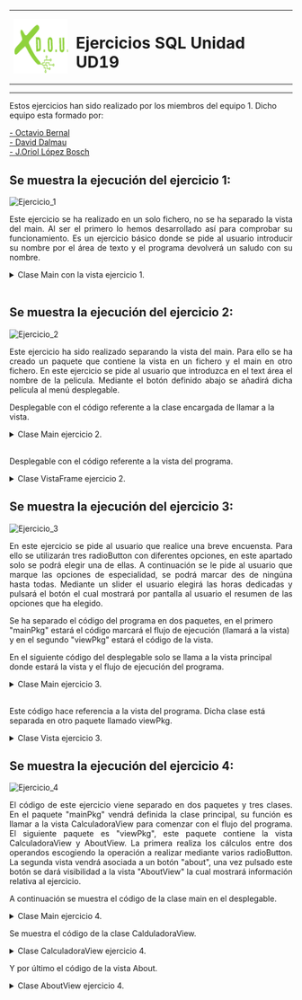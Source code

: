 
<table>
 <tr>
    <td> <img src="https://github.com/OctavioBernalGH/BTC_Reus2022_UD16/blob/main/dou_logo.png" alt="Team DOU"/></td>
    <td><h1>Ejercicios SQL Unidad UD19</h1></td>
  
 </tr>
</table>
 
 [comment]: <> (<img src="https://github.com/OctavioBernalGH/BTC_Reus2022_UD16/blob/main/dou_logo.png" alt="Team DOU"/><br>)
 
<hr>
 
 [comment]: <> (### Ejercicios SQL Unidad UD16<hr>)


Estos ejercicios han sido realizado por los miembros del equipo 1. Dicho equipo esta formado por:

[- Octavio Bernal](https://github.com/OctavioBernalGH)<br>
[- David Dalmau](https://github.com/DavidDalmauDieguez)<br>
[- J.Oriol López Bosch](https://github.com/mednologic)

<h2>Se muestra la ejecución del ejercicio 1:</h2>

![Ejercicio_1](https://user-images.githubusercontent.com/103035621/166226610-c7e3498f-7c4c-4a6b-9803-3557d409800c.png)

<p align="justify">Este ejercicio se ha realizado en un solo fichero, no se ha separado la vista del main. Al ser el primero lo hemos desarrollado así para comprobar su funcionamiento. Es un ejercicio básico donde se pide al usuario introducir su nombre por el área de texto y el programa devolverá un saludo con su nombre.</p>

<details>
  <summary>Clase Main con la vista ejercicio 1.</summary>
<br>
<p align="justify">En este ejercicio se introduce en el textFiled el nombre de una persona y mediante un ActionListener en un botón nos mostrará por pantalla la cadena "Hola" y el nombre introducido..</p>
  
  ```java
package ejercicio_1;

/**
 * @author Octavio Bernal Vilana
 * @author Josep Oriol López Bosch
 * @author David Dalmau Dieguez
 * 
 * @version 0.0.1
 * @date 02/05/2022
 */

import java.awt.EventQueue;

import javax.swing.JFrame;
import javax.swing.JLabel;
import javax.swing.JOptionPane;
import javax.swing.JTextField;
import javax.swing.JButton;
import java.awt.event.ActionListener;
import java.awt.event.ActionEvent;
import java.awt.Color;

public class VistaMain {

	private JFrame frmEjercicio;
	private JTextField textField;

	/**
	 * Vista del ejercicio 1 integrada junto a la sentencia main. Este programa se
	 * ejecutará en la misma vista.
	 */

	public static void main(String[] args) {
		EventQueue.invokeLater(new Runnable() {
			public void run() {
				try {
					VistaMain window = new VistaMain();
					window.frmEjercicio.setVisible(true);
				} catch (Exception e) {
					e.printStackTrace();
				}
			}
		});
	}

	/**
	 * Create the application.
	 */
	public VistaMain() {
		initialize();
	}

	/**
	 * Se crean los diferentes componentes de la aplicación. En este caso se define
	 * un JFrame y se añaden textFields, JButton y JLabael como componentes de esta.
	 */
	private void initialize() {
		frmEjercicio = new JFrame();
		frmEjercicio.setTitle("Ejercicio_1");
		frmEjercicio.setBounds(100, 100, 380, 241);
		frmEjercicio.setDefaultCloseOperation(JFrame.EXIT_ON_CLOSE);
		frmEjercicio.getContentPane().setLayout(null);

		textField = new JTextField();
		textField.setBounds(101, 53, 168, 31);
		frmEjercicio.getContentPane().add(textField);
		textField.setColumns(10);

		/**
		 * Se crea el botón Saludar. Se añade un ActionListener, cuando se pulse el
		 * botón almacenará el texto del JField en una variable y lo mostrará por
		 * pantalla junto con una cadena String definada mediante un JOptionPane.
		 */

		JButton btnNewButton = new JButton("Saludar");
		btnNewButton.setBounds(101, 95, 168, 56);
		btnNewButton.addActionListener(new ActionListener() {
			public void actionPerformed(ActionEvent e) {
				// Se guarda el texto del JFiled en la variable nombre al pulsar el botón
				// saludar.
				String nombre = textField.getText();
				// Se muestra por pantalla el texto de la variable nombre junto a la cadena
				// "Hola".
				JOptionPane.showMessageDialog(btnNewButton, "Hola " + nombre);
			}
		});

		JLabel etiqueta = new JLabel("Introduce nombre para saludarte");
		etiqueta.setBounds(101, 11, 228, 56);
		etiqueta.setBackground(Color.GRAY);
		frmEjercicio.getContentPane().add(etiqueta);
		frmEjercicio.getContentPane().add(btnNewButton);
	}

}

  ```
 </details>
 <br>


<h2>Se muestra la ejecución del ejercicio 2:</h2>

![Ejercicio_2](https://user-images.githubusercontent.com/103035621/166226618-0f48f107-7e34-47e0-9f78-408150d9005a.png)

<p align="justify">Este ejercicio ha sido realizado separando la vista del main. Para ello se ha creado un paquete que contiene la vista en un fichero y el main en otro fichero. En este ejercicio se pide al usuario que introduzca en el text área el nombre de la pelicula. Mediante el botón definido abajo se añadirá dicha película al menú desplegable. </p>

Desplegable con el código referente a la clase encargada de llamar a la vista.

 <details>
  <summary>Clase Main ejercicio 2.</summary>
<br>
<p align="justify">En este fichero solo se llama a la vista.</p>
  
  ```java
package ejercicio_2;

/**
 * @author Octavio Bernal Vilana
 * @author Josep Oriol López Bosch
 * @author David Dalmau Dieguez
 * 
 * @version 0.0.1
 * @date 02/05/2022
 */

public class MainApp {

	/**
	 * Se llama a la vista "VistaFrame" des del main.
	 */
	
	public static void main(String[] args) {

		// Se crea una instancia de la vista del programa.
		VistaFrame vistaPrincipal = new VistaFrame();
		// Se otorga visibilidad para que aparezca la vista.
		vistaPrincipal.setVisible(true);

	}
}
  ```
 </details>
 <br>

Desplegable con el código referente a la vista del programa.

<details>  
    <summary>Clase VistaFrame ejercicio 2.</summary>
<br>
<p align="justify">Este fichero hace referencia a la vista del programa. Dentro se definen todos los componentes y se desarrolla el flujo de ejecución.</p>
  
  ```java
package ejercicio_2;

/**
 * @author Octavio Bernal Vilana
 * @author Josep Oriol López Bosch
 * @author David Dalmau Dieguez
 * 
 * @version 0.0.1
 * @date 02/05/2022
 */

import javax.swing.JFrame;
import javax.swing.JPanel;
import javax.swing.border.EmptyBorder;
import javax.swing.JComboBox;
import javax.swing.DefaultComboBoxModel;
import javax.swing.JTextField;
import javax.swing.JLabel;
import javax.swing.JOptionPane;
import javax.swing.JButton;
import java.awt.event.ActionListener;
import java.awt.event.ActionEvent;

public class VistaFrame extends JFrame {

	private JPanel contentPane;
	private JTextField textPelicula;

	/**
	 * Se crea la vista principal del programa. Este programa almacenará los datos
	 * introducidos del el textField en el comboBox, para ello se utilizará un
	 * actionListener en el botón añadir pelicula.
	 */

	public VistaFrame() {
		setDefaultCloseOperation(JFrame.EXIT_ON_CLOSE);
		setBounds(100, 100, 425, 300);
		contentPane = new JPanel();
		contentPane.setBorder(new EmptyBorder(5, 5, 5, 5));
		setContentPane(contentPane);
		contentPane.setLayout(null);

		// Se crea un comboBox con valores por defecto.
		JComboBox comboBox = new JComboBox();
		comboBox.setModel(new DefaultComboBoxModel(
				new String[] { "Harry Potter", "El senior de los anillos", "Shrek en la cienaga" }));
		comboBox.setBounds(53, 132, 135, 22);
		contentPane.add(comboBox);

		textPelicula = new JTextField();
		textPelicula.setBounds(53, 101, 86, 20);
		contentPane.add(textPelicula);
		textPelicula.setColumns(10);

		JLabel lblNewLabel = new JLabel("Escriba la pelicula a a\u00F1adir al listado.");
		lblNewLabel.setBounds(53, 82, 270, 14);
		contentPane.add(lblNewLabel);

		// Se crea el botón
		JButton btnNewButton = new JButton("A\u00F1adir pelicula");

		/**
		 * Mediante el siguiente ActionListener, obtenemos la cadena introducida en el
		 * textFiled, la almacenamos en la variable pelicula y la insertamos en el
		 * comboBox.
		 */

		btnNewButton.addActionListener(new ActionListener() {
			public void actionPerformed(ActionEvent e) {
				// Se almacena el texto en la variable.
				String pelicula = textPelicula.getText();
				// Se añade el objeto en el comboBox.
				comboBox.addItem(pelicula);
				JOptionPane.showMessageDialog(btnNewButton,
						"Se ha añadido la pelicula " + pelicula + " al listado de peliculas.");
			}
		});
		btnNewButton.setBounds(53, 183, 148, 23);
		contentPane.add(btnNewButton);
	}
}

  ```
 </details>

<h2>Se muestra la ejecución del ejercicio 3:</h2>

![Ejercicio_3](https://user-images.githubusercontent.com/103035621/166226629-317b0431-bbde-43a5-892c-8f3f9207faf7.png)

<p align="justify">En este ejercicio se pide al usuario que realice una breve encuensta. Para ello se utilizarán tres radioButton con diferentes opciones, en este apartado solo se podrá elegir una de ellas. A continuación se le pide al usuario que marque las opciones de especialidad, se podrá marcar des de ningúna hasta todas. Mediante un slider el usuario elegirá las horas dedicadas y pulsará el botón el cual mostrará por pantalla al usuario el resumen de las opciones que ha elegido.
  
Se ha separado el código del programa en dos paquetes, en el primero "mainPkg" estará el código marcará el flujo de ejecución (llamará a la vista) y en el segundo "viewPkg" estará el código de la vista.
</p>

En el siguiente código del desplegable solo se llama a la vista principal donde estará la vista y el flujo de ejecución del programa.

 <details>
  <summary>Clase Main ejercicio 3.</summary>
<br>
<p align="justify">En este fichero solo se llama a la vista.</p>
  
  ```java
package mainPkg;

/**
 * @author Octavio Bernal Vilana
 * @author Josep Oriol López Bosch
 * @author David Dalmau Dieguez
 * 
 * @version 0.0.1
 * @date 02/05/2022
 */

import viewPkg.Vista;

public class MainApp {

	public static void main(String[] args) {

		// Creamos una instancia de la vista principal.
		Vista v1 = new Vista();
		// Se cambiamos el valor de setVisible a true para mostrar la vista.
		v1.setVisible(true);
	}

}
  ```
 </details>
 <br>
 
Este código hace referencia a la vista del programa. Dicha clase está separada en otro paquete llamado viewPkg. 
 
<details>  
    <summary>Clase Vista ejercicio 3.</summary>
<br>
<p align="justify">Este fichero hace referencia a la vista del programa. Dentro se definen todos los componentes y se desarrolla el flujo de ejecución.</p>
  
  ```java
package viewPkg;

/**
 * @author Octavio Bernal Vilana
 * @author Josep Oriol López Bosch
 * @author David Dalmau Dieguez
 * 
 * @version 0.0.1
 * @date 02/05/2022
 */

import javax.swing.JFrame;
import javax.swing.JPanel;
import javax.swing.border.EmptyBorder;
import javax.swing.JRadioButton;
import javax.swing.JLabel;
import javax.swing.JOptionPane;
import javax.swing.ButtonGroup;
import javax.swing.JCheckBox;
import javax.swing.JSlider;
import javax.swing.JButton;
import java.awt.event.ActionListener;
import java.util.ArrayList;
import java.awt.event.ActionEvent;

public class Vista extends JFrame {

	private JPanel contentPane;

	/**
	 * Se crea la vista del ejercicio 3. En esta vista se realizará una encuesta al
	 * usuario donde deberá marcar un sistema operativo, solo uno, deberá marcar una
	 * especialidad mediante checkbox. Podrá marcar des de ningúna hasta todas.
	 * 
	 * A continuación seleccionará las horas mediante un slider y al pulsar el botón
	 * generar informe se abrirá un JOptionPane que mostrará todas las opciones
	 * seleccionadas.
	 */
	public Vista() {

		setDefaultCloseOperation(JFrame.EXIT_ON_CLOSE);
		setBounds(100, 100, 398, 393);
		contentPane = new JPanel();
		contentPane.setBorder(new EmptyBorder(5, 5, 5, 5));
		setContentPane(contentPane);
		contentPane.setLayout(null);

		JRadioButton windows = new JRadioButton("Windows OS");
		windows.setSelected(true);
		windows.setBounds(38, 46, 109, 23);
		contentPane.add(windows);

		JRadioButton mac = new JRadioButton("Mac OS");
		mac.setBounds(151, 46, 77, 23);
		contentPane.add(mac);

		JRadioButton linux = new JRadioButton("Linux OS");
		linux.setBounds(241, 46, 109, 23);
		contentPane.add(linux);

		/**
		 * Se crea un grupo de botones para los radioButton. Esta opción nos permitirá
		 * seleccionar solo una opción de las muchas que agregemos, en este caso se
		 * agregarán las opciones windows, mac y linux y el usuario solo podrá marcar
		 * una de ellas.
		 */
		ButtonGroup grupo = new ButtonGroup();

		// Se añaden los radioButton a un grupo de botones para controlar la selección.
		grupo.add(windows);
		grupo.add(mac);
		grupo.add(linux);

		JLabel lblNewLabel = new JLabel("Seleccione su OS preferido.");
		lblNewLabel.setBounds(91, 25, 209, 14);
		contentPane.add(lblNewLabel);

		JLabel lblNewLabel_1 = new JLabel("Elige especialidad");
		lblNewLabel_1.setBounds(108, 76, 109, 14);
		contentPane.add(lblNewLabel_1);

		JCheckBox chckprogramacion = new JCheckBox("Programaci\u00F3n");
		chckprogramacion.setBounds(38, 97, 149, 23);
		contentPane.add(chckprogramacion);

		JCheckBox chckdiseño = new JCheckBox("Dise\u00F1o gr\u00E1fico");
		chckdiseño.setBounds(38, 123, 149, 23);
		contentPane.add(chckdiseño);

		JCheckBox chckadministracion = new JCheckBox("Administraci\u00F3n");
		chckadministracion.setBounds(38, 149, 135, 23);
		contentPane.add(chckadministracion);

		JSlider slider = new JSlider();
		slider.setMajorTickSpacing(1);
		slider.setPaintLabels(true);
		slider.setPaintTicks(true);
		slider.setValue(5);
		slider.setMaximum(10);
		slider.setBounds(49, 204, 200, 67);
		contentPane.add(slider);

		JLabel lblNewLabel_2 = new JLabel("Horas dedicadas");
		lblNewLabel_2.setBounds(108, 179, 97, 14);
		contentPane.add(lblNewLabel_2);

		JLabel etiSlider = new JLabel();
		etiSlider.setBounds(38, 443, 200, 14);
		contentPane.add(etiSlider);

		/**
		 * Mediante el ActionListener del botón generar informe generaremos la cadena
		 * que mostraremos por pantalla con los valores seleccionados por el usuario.
		 */

		JButton boton = new JButton("Generar Informe");
		boton.addActionListener(new ActionListener() {
			public void actionPerformed(ActionEvent e) {

				// Selector del radioButton
				String selector = "";

				// Comprobación de radioButton, validamos cual ha sido seleccionado.
				if (windows.isSelected()) {
					selector = "Windows OS";
				} else if (mac.isSelected()) {
					selector = "Mac OS";
				} else if (linux.isSelected()) {
					selector = "Linux OS";
				}

				// Selector del checkBox
				ArrayList checkList = new ArrayList();

				// Comprobamos que checkbox ha sido seleccionado y añadimos la cadena
				// generada a un arrayList para poder mostrar los valores.
				if (chckadministracion.isSelected()) {
					checkList.add("Administración");
				}

				if (chckdiseño.isSelected()) {
					checkList.add("Diseño");
				}

				if (chckprogramacion.isSelected()) {
					checkList.add("Programación");
				}

				// Guardamos el valor del Slider en una variable
				int valor = slider.getValue();

				// Mostramos los valores seleccionados.
				JOptionPane.showMessageDialog(boton, "Sistema operativo seleccionado: " + selector + "\n Especialidad "
						+ checkList + "\n Valor slider " + valor);
			}
		});
		boton.setBounds(74, 282, 164, 23);
		contentPane.add(boton);
	}
}

  ```
 </details>

<h2>Se muestra la ejecución del ejercicio 4:</h2>

![Ejercicio_4](https://user-images.githubusercontent.com/103035621/166226646-73a2b179-51bb-408a-99b2-7b61a4698e11.png)

<p align="justify">El código de este ejercicio viene separado en dos paquetes y tres clases. En el paquete "mainPkg" vendrá definida la clase principal, su función es llamar a la vista CalculadoraView para comenzar con el flujo del programa. El siguiente paquete es "viewPkg", este paquete contiene la vista CalculadoraView y AboutView. La primera realiza los cálculos entre dos operandos escogiendo la operación a realizar mediante varios radioButton. La segunda vista vendrá asociada a un botón "about", una vez pulsado este botón se dará visibilidad a la vista "AboutView" la cual mostrará información relativa al ejercicio.</p>

A continuación se muestra el código de la clase main en el desplegable.

 <details>
  <summary>Clase Main ejercicio 4.</summary>
<br>
<p align="justify">En este fichero solo se llama a la vista.</p>
  
  ```java
package mainPkg;

import viewPkg.CalculadoraView;

/**
 * @author Octavio Bernal Vilana
 * @author Josep Oriol López Bosch
 * @author David Dalmau Dieguez
 * 
 * @version 0.0.1
 * @date 02/05/2022
 */

public class CalculaduraApp {

	public static void main(String[] args) {
		
		// Se crea una instancia de la vista Calculadora.
		CalculadoraView calculadora = new CalculadoraView();
		// Le cambiamos la visibilidad para que aparezca la vista.
		calculadora.setVisible(true);
	}

}
  ```
 </details>
 
Se muestra el código de la clase CalduladoraView.
 
 <details>
  <summary>Clase CalculadoraView ejercicio 4.</summary>
<br>
<p align="justify">En esta vista vendrá toda la lógica de la calculadora, des de la introducción de operandos, seleccion de operación a realizar hasta el cálculo final y resultado.</p>
  
  ```java
package viewPkg;

/**
 * @author Octavio Bernal Vilana
 * @author Josep Oriol López Bosch
 * @author David Dalmau Dieguez
 * 
 * @version 0.0.1
 * @date 02/05/2022
 */

import javax.swing.JFrame;
import javax.swing.JPanel;
import javax.swing.border.EmptyBorder;
import javax.swing.JLabel;
import javax.swing.JOptionPane;
import java.awt.Font;
import javax.swing.JTextField;
import javax.swing.ButtonGroup;
import javax.swing.JButton;
import java.awt.event.ActionListener;
import java.awt.event.ActionEvent;
import javax.swing.JRadioButton;

public class CalculadoraView extends JFrame {

	private JPanel contentPane;
	private JTextField op1txt;
	private JTextField op2text;

	/**
	 * Creación de la vista con los diferentes componentes.
	 * En este ejercicio se utilizan labels, textBox, radioButtons y buttons.
	 * En esta vista calcularemos operaciones matemáticas simples y llamaremos
	 * a otra vista donde habrá una explicación del ejercicio.
	 */
	
	public CalculadoraView() {
		setDefaultCloseOperation(JFrame.EXIT_ON_CLOSE);
		setBounds(100, 100, 358, 516);
		contentPane = new JPanel();
		contentPane.setBorder(new EmptyBorder(5, 5, 5, 5));
		setContentPane(contentPane);
		contentPane.setLayout(null);

		JLabel lblOperando1 = new JLabel("Operando 1");
		lblOperando1.setFont(new Font("Tahoma", Font.PLAIN, 14));
		lblOperando1.setBounds(34, 33, 123, 38);
		contentPane.add(lblOperando1);

		op1txt = new JTextField();
		op1txt.setFont(new Font("Tahoma", Font.PLAIN, 14));
		op1txt.setBounds(34, 65, 184, 27);
		contentPane.add(op1txt);
		op1txt.setColumns(10);

		JLabel lblOperando2 = new JLabel("Operando 2");
		lblOperando2.setFont(new Font("Tahoma", Font.PLAIN, 14));
		lblOperando2.setBounds(34, 92, 123, 38);
		contentPane.add(lblOperando2);

		op2text = new JTextField();
		op2text.setFont(new Font("Tahoma", Font.PLAIN, 14));
		op2text.setColumns(10);
		op2text.setBounds(34, 125, 184, 27);
		contentPane.add(op2text);

		JRadioButton radioSumar = new JRadioButton("Sumar");
		radioSumar.setSelected(true);
		radioSumar.setFont(new Font("Tahoma", Font.PLAIN, 14));
		radioSumar.setBounds(34, 207, 109, 23);
		contentPane.add(radioSumar);

		JRadioButton radioRestar = new JRadioButton("Restar");
		radioRestar.setFont(new Font("Tahoma", Font.PLAIN, 14));
		radioRestar.setBounds(34, 233, 109, 23);
		contentPane.add(radioRestar);

		JRadioButton radioMultiplicar = new JRadioButton("Multiplicar");
		radioMultiplicar.setFont(new Font("Tahoma", Font.PLAIN, 14));
		radioMultiplicar.setBounds(34, 259, 109, 23);
		contentPane.add(radioMultiplicar);

		JRadioButton radioDividir = new JRadioButton("Dividir");
		radioDividir.setFont(new Font("Tahoma", Font.PLAIN, 14));
		radioDividir.setBounds(34, 285, 109, 23);
		contentPane.add(radioDividir);

		JLabel lblNewLabel = new JLabel("Selector de Operaciones");
		lblNewLabel.setFont(new Font("Tahoma", Font.PLAIN, 14));
		lblNewLabel.setBounds(34, 172, 184, 28);
		contentPane.add(lblNewLabel);

		ButtonGroup grupoOperaciones = new ButtonGroup();
		grupoOperaciones.add(radioSumar);
		grupoOperaciones.add(radioRestar);
		grupoOperaciones.add(radioMultiplicar);
		grupoOperaciones.add(radioDividir);

		/**
		 * Botón para calcular las operaciones.
		 * Mediante este botón, los textBox de los operandos y los radioButton
		 * calcularemos las diferentes operación y mostraremos el resultado 
		 * mediante un JOptionPane.
		 */
		
		JButton boton = new JButton("Calcular");
		boton.addActionListener(new ActionListener() {
			public void actionPerformed(ActionEvent e) {

				double operandoUno = Double.parseDouble(op1txt.getText());
				double operandoDos = Double.parseDouble(op2text.getText());
				double resultado = 0;

				if (radioSumar.isSelected()) {
					resultado = operandoUno + operandoDos;
				} else if (radioRestar.isSelected()) {
					resultado = operandoUno - operandoDos;
				} else if (radioMultiplicar.isSelected()) {
					resultado = operandoUno * operandoDos;
				} else if (radioDividir.isSelected()) {
					resultado = operandoUno / operandoDos;
				}

				JOptionPane.showMessageDialog(boton, "El resultado es: " + resultado);
			}
		});
		boton.setBounds(34, 330, 89, 23);
		contentPane.add(boton);

		/**
		 * Botón para mostrar el about del programa.
		 * Este botón llamará a otra vista donde estará toda la información relativa
		 * al ejercicio desarrollado por el equipo 1.
		 */
		JButton aboutButton = new JButton("About");
		aboutButton.addActionListener(new ActionListener() {
			public void actionPerformed(ActionEvent e) {
				// Creamos una instancia de la vista AboutView
				// Le damos visibilidad para que aparezca en pantalla
				AboutView vistaAbout = new AboutView();
				vistaAbout.setVisible(true);
			}
		});
		aboutButton.setBounds(133, 330, 89, 23);
		contentPane.add(aboutButton);
	}
}
  ```
 </details>
 
 Y por último el código de la vista About.
 
 <details>
  <summary>Clase AboutView ejercicio 4.</summary>
<br>
<p align="justify">En esta clase está el código referente a la vista AboutView, esta vista es llamada des de la vista CalculadoraView y muestra una breve explicación del ejercicio.</p>
  
  ```java
package viewPkg;

/**
 * @author Octavio Bernal Vilana
 * @author Josep Oriol López Bosch
 * @author David Dalmau Dieguez
 * 
 * @version 0.0.1
 * @date 02/05/2022
 */

import javax.swing.JFrame;
import javax.swing.JPanel;
import javax.swing.border.EmptyBorder;
import java.awt.TextArea;
import java.awt.Button;
import java.awt.event.ActionListener;
import java.awt.event.ActionEvent;


public class AboutView extends JFrame {

	private JPanel contentPane;

	/**
	 * Se crea la vista AboutView.
	 * La función de esta vista es ofrecer información general respecto al ejercicio
	 * creado. Explicamos brevemente su funcionamiento.
	 */

	public AboutView() {
		setTitle("About ejercicio 4 UD19");
		setDefaultCloseOperation(JFrame.EXIT_ON_CLOSE);
		setBounds(100, 100, 502, 377);
		contentPane = new JPanel();
		contentPane.setBorder(new EmptyBorder(5, 5, 5, 5));
		setContentPane(contentPane);
		contentPane.setLayout(null);
		
		TextArea textArea = new TextArea();
		textArea.setText("Ejercicio 4 unidad 19 equipo 1.\r\n\r\nEste ejercicio ha sido realizado por Josep Oriol, David Dieguez y \r\nOctavio Bernal, integrantes del equipo 1.\r\n\r\nEste ejercicio recrea una calculadora simple donde introduces por teclado \r\ndos operandos en los textbox,  seleccionas la operaci\u00F3n a realizar mediante\r\nlos diferentes radioButton y calculas la operaci\u00F3n marcada en el bot\u00F3n calcular. \r\n\r\nEl bot\u00F3n about te lleva a esta ventana  con la informaci\u00F3n del equipo y ejercicio.");
		textArea.setEditable(false);
		textArea.setBounds(20, 10, 456, 208);
		contentPane.add(textArea);
		
		/**
		 * Se define un botón para volver a la ventana anterior.
		 * Mediante dispose(); cerramos la venta about y queda abierta la ventana
		 * CalculadoraView.
		 */
		
		Button volverButton = new Button("Volver");
		volverButton.addActionListener(new ActionListener() {
			public void actionPerformed(ActionEvent e) {
				// Cierra la ventana actual manteniendo la padre abierta.
				dispose();
			}
		});
		volverButton.setBounds(191, 260, 70, 22);
		contentPane.add(volverButton);
	}
}
  ```
 </details>


